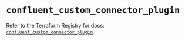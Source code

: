 # `confluent_custom_connector_plugin`

Refer to the Terraform Registry for docs: [`confluent_custom_connector_plugin`](https://registry.terraform.io/providers/confluentinc/confluent/2.11.0/docs/resources/custom_connector_plugin).
